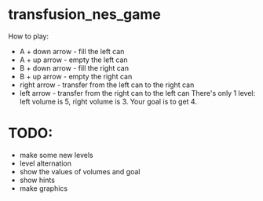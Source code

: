 # transfusion_nes_game
How to play:
- A + down arrow - fill the left can
- A + up arrow - empty the left can
- B + down arrow - fill the right can
- B + up arrow - empty the right can
- right arrow - transfer from the left can to the right can
- left arrow - transfer from the right can to the left can
There's only 1 level: left volume is 5, right volume is 3. Your goal is to get 4.

# TODO:
- make some new levels 
- level alternation
- show the values of volumes and goal
- show hints
- make graphics
